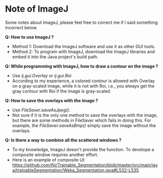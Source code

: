 # Note of ImageJ
Some notes about ImageJ, please feel free to correct me if I said something incorrect below.

**Q: How to use ImageJ ?**
- Method 1: Download the ImageJ software and use it as other GUI tools.
- Method 2: To program with ImageJ, download the ImageJ libraries and embed it into the Java project's build path.

**Q: While programming with ImageJ, how to draw a contour on the image ?**
- Use _ij.gui.Overlay_ or _ij.gui.Roi_
- According to my experience, a colored contour is allowed with Overlay on a gray-scaled image, while it is not with Roi, i.e., you always get the gray contour with Roi if the image is gray-scaled.

**Q: How to save the overlays with the image ?**
- Use _FileSaver.saveAsJpeg()_.
- Not sure if it is the only one method to save the overlays with the image, but there are some methods in FileSaver which fails in doing this. For example, the _FileSaver.saveAsBmp()_ simply save the image without the overlays.

**Q: Is there a way to combine all the scattered windows ?**
- To my knowledge, ImageJ doesn't provide the function. To develope a composite window requires another effort.
- Here is an example of composite UI: https://github.com/fiji/Trainable_Segmentation/blob/master/src/main/java/trainableSegmentation/Weka_Segmentation.java#L532-L535
